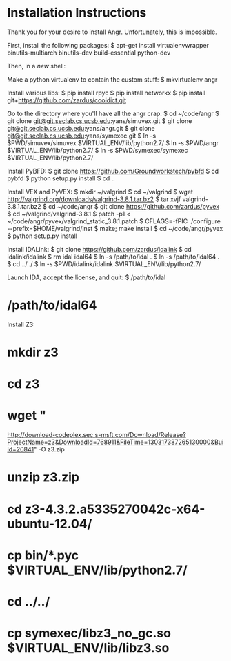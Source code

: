 # Installation Instructions

Thank you for your desire to install Angr. Unfortunately, this is impossible.

First, install the following packages:
$ apt-get install virtualenvwrapper binutils-multiarch binutils-dev build-essential python-dev

Then, in a *new* shell:

Make a python virtualenv to contain the custom stuff:
$ mkvirtualenv angr

Install various libs:
$ pip install rpyc
$ pip install networkx
$ pip install git+https://github.com/zardus/cooldict.git

Go to the directory where you'll have all the angr crap:
$ cd ~/code/angr
$ git clone git@git.seclab.cs.ucsb.edu:yans/simuvex.git
$ git clone git@git.seclab.cs.ucsb.edu:yans/angr.git
$ git clone git@git.seclab.cs.ucsb.edu:yans/symexec.git
$ ln -s $PWD/simuvex/simuvex $VIRTUAL_ENV/lib/python2.7/
$ ln -s $PWD/angr $VIRTUAL_ENV/lib/python2.7/
$ ln -s $PWD/symexec/symexec $VIRTUAL_ENV/lib/python2.7/

Install PyBFD:
$ git clone https://github.com/Groundworkstech/pybfd
$ cd pybfd
$ python setup.py install
$ cd ..

Install VEX and PyVEX:
$ mkdir ~/valgrind
$ cd ~/valgrind
$ wget http://valgrind.org/downloads/valgrind-3.8.1.tar.bz2
$ tar xvjf valgrind-3.8.1.tar.bz2
$ cd ~/code/angr
$ git clone https://github.com/zardus/pyvex
$ cd ~/valgrind/valgrind-3.8.1
$ patch -p1 < ~/code/angr/pyvex/valgrind_static_3.8.1.patch
$ CFLAGS=-fPIC ./configure --prefix=$HOME/valgrind/inst
$ make; make install
$ cd ~/code/angr/pyvex
$ python setup.py install

Install IDALink:
$ git clone https://github.com/zardus/idalink
$ cd idalink/idalink
$ rm idal idal64
$ ln -s /path/to/idal .
$ ln -s /path/to/idal64 .
$ cd ../../
$ ln -s $PWD/idalink/idalink $VIRTUAL_ENV/lib/python2.7/

Launch IDA, accept the license, and quit:
$ /path/to/idal
# /path/to/idal64

Install Z3:
# mkdir z3
# cd z3
# wget "
http://download-codeplex.sec.s-msft.com/Download/Release?ProjectName=z3&DownloadId=768911&FileTime=130317387265130000&Build=20841"
-O z3.zip
# unzip z3.zip
# cd z3-4.3.2.a5335270042c-x64-ubuntu-12.04/
# cp bin/*.pyc $VIRTUAL_ENV/lib/python2.7/
# cd ../../
# cp symexec/libz3_no_gc.so $VIRTUAL_ENV/lib/libz3.so
